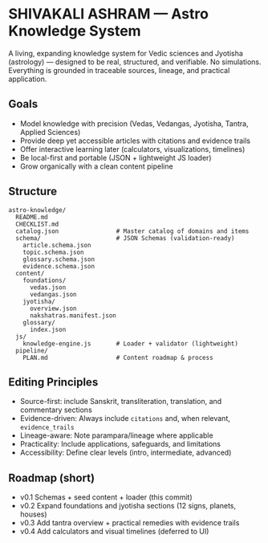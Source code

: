 # SHIVAKALI ASHRAM — Astro Knowledge System

A living, expanding knowledge system for Vedic sciences and Jyotisha (astrology) — designed to be real, structured, and verifiable. No simulations. Everything is grounded in traceable sources, lineage, and practical application.

## Goals
- Model knowledge with precision (Vedas, Vedangas, Jyotisha, Tantra, Applied Sciences)
- Provide deep yet accessible articles with citations and evidence trails
- Offer interactive learning later (calculators, visualizations, timelines)
- Be local-first and portable (JSON + lightweight JS loader)
- Grow organically with a clean content pipeline

## Structure
```
astro-knowledge/
  README.md
  CHECKLIST.md
  catalog.json                # Master catalog of domains and items
  schema/                     # JSON Schemas (validation-ready)
    article.schema.json
    topic.schema.json
    glossary.schema.json
    evidence.schema.json
  content/
    foundations/
      vedas.json
      vedangas.json
    jyotisha/
      overview.json
      nakshatras.manifest.json
    glossary/
      index.json
  js/
    knowledge-engine.js       # Loader + validator (lightweight)
  pipeline/
    PLAN.md                   # Content roadmap & process
```

## Editing Principles
- Source-first: include Sanskrit, transliteration, translation, and commentary sections
- Evidence-driven: Always include `citations` and, when relevant, `evidence_trails`
- Lineage-aware: Note parampara/lineage where applicable
- Practicality: Include applications, safeguards, and limitations
- Accessibility: Define clear levels (intro, intermediate, advanced)

## Roadmap (short)
- v0.1 Schemas + seed content + loader (this commit)
- v0.2 Expand foundations and jyotisha sections (12 signs, planets, houses)
- v0.3 Add tantra overview + practical remedies with evidence trails
- v0.4 Add calculators and visual timelines (deferred to UI)


